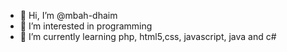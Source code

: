 - 👋 Hi, I’m @mbah-dhaim
- 👀 I’m interested in programming
- 🌱 I’m currently learning php, html5,css, javascript, java and c#


